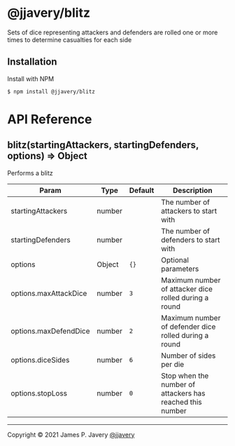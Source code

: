 # @jjavery/blitz

Sets of dice representing attackers and defenders are rolled one or more times to determine casualties for each side

## Installation

Install with NPM

```shell
$ npm install @jjavery/blitz
```

# API Reference

## blitz(startingAttackers, startingDefenders, options) ⇒ Object
Performs a blitz


| Param | Type | Default | Description |
| --- | --- | --- | --- |
| startingAttackers | number |  | The number of attackers to start with |
| startingDefenders | number |  | The number of defenders to start with |
| options | Object | `{}` | Optional parameters |
| options.maxAttackDice | number | `3` | Maximum number of attacker dice rolled during a round |
| options.maxDefendDice | number | `2` | Maximum number of defender dice rolled during a round |
| options.diceSides | number | `6` | Number of sides per die |
| options.stopLoss | number | `0` | Stop when the number of attackers has reached this number |


---

Copyright &copy; 2021 James P. Javery [@jjavery](https://github.com/jjavery)
